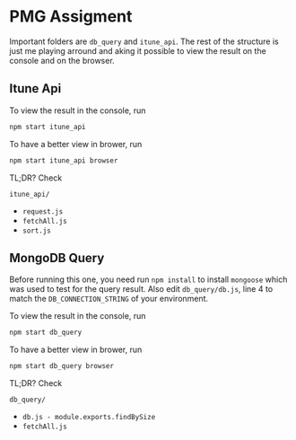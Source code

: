 # PMG Assigment

Important folders are `db_query` and `itune_api`. The rest of the structure is just me playing arround and aking it possible to view the result on the console and on the browser.

## Itune Api

To view the result in the console, run

```cmd
npm start itune_api
```

To have a better view in brower, run

```cmd
npm start itune_api browser
```

TL;DR? Check

`itune_api/`

- `request.js`
- `fetchAll.js`
- `sort.js`

## MongoDB Query

Before running this one, you need run `npm install` to install `mongoose` which was used to test for the query result. Also edit `db_query/db.js`, line 4 to match the `DB_CONNECTION_STRING` of your environment.

To view the result in the console, run

```cmd
npm start db_query
```

To have a better view in brower, run

```cmd
npm start db_query browser
```

TL;DR? Check

`db_query/`

- `db.js - module.exports.findBySize`
- `fetchAll.js`
